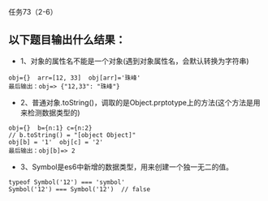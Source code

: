 任务73（2-6）

## 以下题目输出什么结果：
- 1、对象的属性名不能是一个对象(遇到对象属性名，会默认转换为字符串)
```
obj={}  arr=[12, 33]  obj[arr]='珠峰'  
最后输出：obj=> {"12,33": "珠峰"}
```

- 2、普通对象.toString()，调取的是Object.prptotype上的方法(这个方法是用来检测数据类型的)
```
obj={}  b={n:1} c={n:2} 
// b.toString() = "[object Object]"
obj[b] = '1'  obj[c] = '2'
最后输出：obj[b]=> 2
```

- 3、Symbol是es6中新增的数据类型，用来创建一个独一无二的值。
```
typeof Symbol('12') === 'symbol'
Symbol('12') === Symbol('12')  // false
```